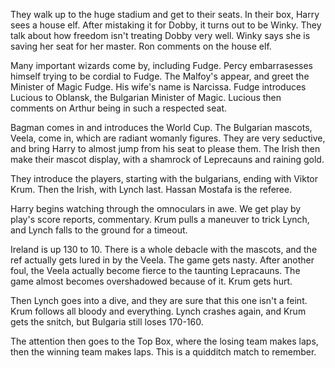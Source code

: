 They walk up to the huge stadium and get to their seats. In their box, Harry
sees a house elf. After mistaking it for Dobby, it turns out to be Winky. They
talk about how freedom isn't treating Dobby very well. Winky says she is saving
her seat for her master. Ron comments on the house elf.

Many important wizards come by, including Fudge. Percy embarrasesses himself
trying to be cordial to Fudge. The Malfoy's appear, and greet the Minister of
Magic Fudge. His wife's name is Narcissa. Fudge introduces Lucious to Oblansk,
the Bulgarian Minister of Magic. Lucious then comments on Arthur being in such
a respected seat.

Bagman comes in and introduces the World Cup. The Bulgarian mascots, Veela,
come in, which are radiant womanly figures. They are very seductive, and bring
Harry to almost jump from his seat to please them. The Irish then make their
mascot display, with a shamrock of Leprecauns and raining gold.

They introduce the players, starting with the bulgarians, ending with Viktor
Krum. Then the Irish, with Lynch last. Hassan Mostafa is the referee.

Harry begins watching through the omnoculars in awe. We get play by play's
score reports, commentary. Krum pulls a maneuver to trick Lynch, and Lynch
falls to the ground for a timeout.

Ireland is up 130 to 10. There is a whole debacle with the mascots, and the ref
actually gets lured in by the Veela. The game gets nasty. After another foul,
the Veela actually become fierce to the taunting Lepracauns. The game almost
becomes overshadowed because of it. Krum gets hurt.

Then Lynch goes into a dive, and they are sure that this one isn't a feint.
Krum follows all bloody and everything. Lynch crashes again, and Krum gets the
snitch, but Bulgaria still loses 170-160.

The attention then goes to the Top Box, where the losing team makes laps, then
the winning team makes laps. This is a quidditch match to remember.
